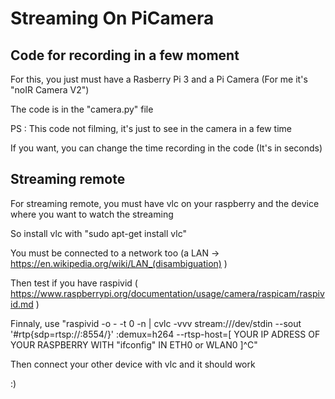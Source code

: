 # Streaming On PiCamera

## Code for recording in a few moment

For this, you just must have a Rasberry Pi 3 and a Pi Camera (For me it's "noIR Camera V2")

The code is in the "camera.py" file 

PS : This code not filming, it's just to see in the camera in a few time 

If you want, you can change the time recording in the code (It's in seconds)

## Streaming remote

For streaming remote, you must have vlc on your raspberry and the device where you want to watch the streaming

So install vlc with "sudo apt-get install vlc"

You must be connected to a network too (a LAN -> https://en.wikipedia.org/wiki/LAN_(disambiguation) )

Then test if you have raspivid ( https://www.raspberrypi.org/documentation/usage/camera/raspicam/raspivid.md )

Finnaly, use "raspivid -o - -t 0 -n | cvlc -vvv stream:///dev/stdin --sout '#rtp{sdp=rtsp://:8554/}' :demux=h264 --rtsp-host=[ YOUR IP ADRESS OF YOUR RASPBERRY WITH "ifconfig" IN ETH0 or WLAN0 ]^C"

Then connect your other device with vlc and it should work 

:)

